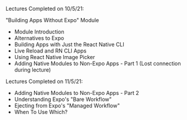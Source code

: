 Lectures Completed on 10/5/21:

"Building Apps Without Expo" Module
* Module Introduction
* Alternatives to Expo
* Building Apps with Just the React Native CLI
* Live Reload and RN CLI Apps
* Using React Native Image Picker
* Adding Native Modules to Non-Expo Apps - Part 1 (Lost connection during lecture)

Lectures Completed on 11/5/21:

* Adding Native Modules to Non-Expo Apps - Part 2
* Understanding Expo's "Bare Workflow"
* Ejecting from Expo's "Managed Workflow"
* When To Use Which?

